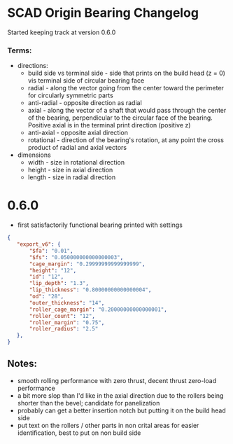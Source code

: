 
# SCAD Origin Bearing Changelog

Started keeping track at version 0.6.0

### Terms:
 - directions:
    - build side vs terminal side - side that prints on the build head (z = 0) vis terminal side of circular bearing face
   - radial - along the vector going from the center toward the perimeter for circularly symmetric parts
   - anti-radial - opposite direction as radial
   - axial - along the vector of a shaft that would pass through the center of the bearing, perpendicular to the circular face of the bearing. Positive axial is in the terminal print direction (positive z)
   - anti-axial - opposite axial direction
   - rotational - direction of the bearing's rotation, at any point the cross product of radial and axial vectors
 - dimensions
   - width - size in rotational direction
   - height - size in axial direction
   - length - size in radial direction

# 0.6.0

 - first satisfactorily functional bearing printed with settings

 ```json
 {
    "export_v6": {
        "$fa": "0.01",
        "$fs": "0.050000000000000003",
        "cage_margin": "0.29999999999999999",
        "height": "12",
        "id": "12",
        "lip_depth": "1.3",
        "lip_thickness": "0.80000000000000004",
        "od": "28",
        "outer_thickness": "14",
        "roller_cage_margin": "0.20000000000000001",
        "roller_count": "12",
        "roller_margin": "0.75",
        "roller_radius": "2.5"
    },
 }
 ```
 ## Notes:
  - smooth rolling performance with zero thrust, decent thrust zero-load performance
  - a bit more slop than I'd like in the axial direction due to the rollers being shorter than the bevel; candidate for panelization 
  - probably can get a better insertion notch but putting it on the build head side
  - put text on the rollers / other parts in non crital areas for easier identification, best to put on non build side
